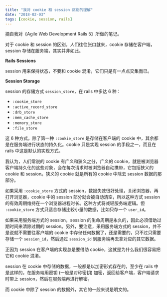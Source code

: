 ```yaml
---
title: "我对 cookie 和 session 区别的理解"
date: "2018-02-03"
tags: [cookie, session, rails]
---
```


摘自我对《Agile Web Development Rails 5》所做的笔记。

对于 cookie 和 session 的区别，人们往往张口就来，cookie 存储在客户端，session 存储在服务端，其实并非如此。

**Rails Sessions**

session 用来保持状态，不要和 cookie 混淆，它们只是有一点点交集而已。

**Session Storage**

session 的存储方式 `session_store`，在 rails 中多达 6 种：

- `:cookie_store`
- `:active_record_store`
- `:drb_store`
- `:mem_cache_store`
- `:memory_store`
- `:file_store`

这 6 种方式，除了第一种 `:cookie_store` 是存储在客户端的 cookie 中，其余都是在服务端进行状态的持久化。cookie 只是实现 session 的手段之一，而且在 rails 中这是默认的实现方式。

我认为，人们常说的 cookie 有广义和狭义之分，广义的 cookie，就是被浏览器客户端持久化的这些对象，会在每次请求时被浏览器自动携带，它包括狭义的 cookie 和 session。狭义的 cookie 就是所有的 cookie 中除去 session 数据的那部分。

如果采用 `:cookie_store` 方式的 session，数据失效很好处理，关闭浏览器，再打开浏览器，cookie 中的 session 部分就会被自动清空，所以这种方式 session 的有效周期维持在一个浏览器进程时长。这种方式将减轻服务端逻辑。但 `:cookie_store` 方式只适合存储比较小量的数据，比如只存一个 `user_id`。

如果采用服务端方式的 session，session 的生命周期是永久的，因此必须借助过期时间来清除过期的 session。另外，要注意，采用服务端方式的 session，并不是说就不需要往客户端的 cookie 中存储任何数据了，还是需要的，只不过只需要存储一个 `session_id`，然后通过 `session_id` 到服务端再去拿对应的其它数据。

正因为 session 在客户端的实现总是要借助 cookie，这就是为什么我们很容易把它和 cookie 混淆。

session 在 cookie 中存储的数据，一般都是以加密形式存在的，至少在 rails 中是这样的，在服务端用密钥 (一般是对称密钥) 加密，返回给客户端，客户端请求时带上 session，然后在服务端再进行解密。

而 cookie 中除了 session 的数据外，其它的一般来说是明文的。
